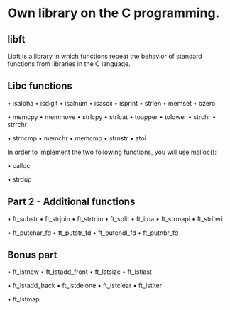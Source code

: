 # Own library on the C programming.

## libft

Libft is a library in which functions repeat the behavior of standard functions from libraries in the C language.

## Libc functions

• isalpha • isdigit • isalnum • isascii • isprint • strlen • memset • bzero

• memcpy • memmove • strlcpy • strlcat • toupper • tolower • strchr • strrchr

• strncmp • memchr • memcmp • strnstr • atoi

In order to implement the two following functions, you will use malloc():

• calloc

• strdup


## Part 2 - Additional functions

• ft_substr • ft_strjoin • ft_strtrim • ft_split • ft_itoa • ft_strmapi • ft_striteri

• ft_putchar_fd • ft_putstr_fd • ft_putendl_fd • ft_putnbr_fd

## Bonus part

• ft_lstnew • ft_lstadd_front • ft_lstsize • ft_lstlast

• ft_lstadd_back • ft_lstdelone • ft_lstclear • ft_lstiter

• ft_lstmap
